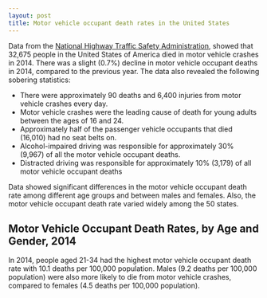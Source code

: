 ```yaml
---
layout: post
title: Motor vehicle occupant death rates in the United States
---
```


Data from the [National Highway Traffic Safety Administration](https://www.nhtsa.gov/), showed that 32,675 people in the 
United States of America died in motor vehicle crashes in 2014. There was a slight (0.7%) decline in motor 
vehicle occupant deaths in 2014, compared to the previous year. The data also revealed the following sobering statistics:
* There were approximately 90 deaths and 6,400 injuries from motor vehicle crashes every day.
* Motor vehicle crashes were the leading cause of death for young adults between the ages of 16 and 24.
* Approximately half of the passenger vehicle occupants that died (16,010) had no seat belts on.
* Alcohol-impaired driving was responsible for approximately 30% (9,967) of all the motor vehicle occupant deaths.
* Distracted driving was responsible for approximately 10% (3,179) of all motor vehicle occupant deaths

Data showed significant differences in the motor vehicle occupant death rate among different age groups and between 
males and females. Also, the motor vehicle occupant death rate varied widely among the 50 states.

## Motor Vehicle Occupant Death Rates, by Age and Gender, 2014
In 2014, people aged 21-34 had the highest motor vehicle occupant death rate with 10.1 deaths per 100,000 population. 
Males (9.2 deaths per 100,000 population) were also more likely to die from motor vehicle crashes, compared to 
females (4.5 deaths per 100,000 population).

